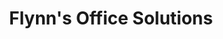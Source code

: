 ---
title: "Flynn's Office Solutions"
url: /new-york/flynns-office-solutions/
shop: office supplies
---